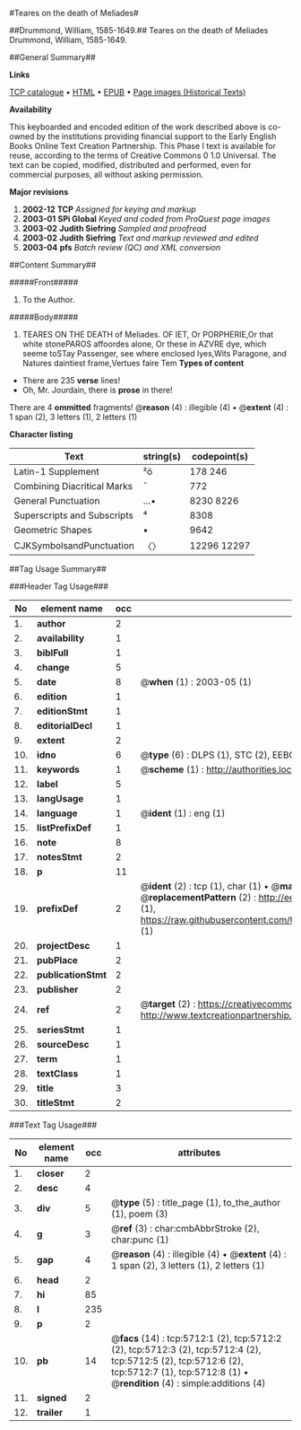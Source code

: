 #Teares on the death of Meliades#

##Drummond, William, 1585-1649.##
Teares on the death of Meliades
Drummond, William, 1585-1649.

##General Summary##

**Links**

[TCP catalogue](http://www.ota.ox.ac.uk/tcp/)  • 
[HTML](http://tei.it.ox.ac.uk/tcp/Texts-HTML/free/A20/A20880.html)  • 
[EPUB](http://tei.it.ox.ac.uk/tcp/Texts-EPUB/free/A20/A20880.epub) • 
[Page images (Historical Texts)](https://data.historicaltexts.jisc.ac.uk/view?pubId=eebo-99841150e&pageId=eebo-99841150e-5712-1)

**Availability**

This keyboarded and encoded edition of the
	       work described above is co-owned by the institutions
	       providing financial support to the Early English Books
	       Online Text Creation Partnership. This Phase I text is
	       available for reuse, according to the terms of Creative
	       Commons 0 1.0 Universal. The text can be copied,
	       modified, distributed and performed, even for
	       commercial purposes, all without asking permission.

**Major revisions**

1. __2002-12__ __TCP__ *Assigned for keying and markup*
1. __2003-01__ __SPi Global__ *Keyed and coded from ProQuest page images*
1. __2003-02__ __Judith Siefring__ *Sampled and proofread*
1. __2003-02__ __Judith Siefring__ *Text and markup reviewed and edited*
1. __2003-04__ __pfs__ *Batch review (QC) and XML conversion*

##Content Summary##

#####Front#####

1. To the Author.

#####Body#####

1. TEARES ON THE DEATH of Meliades.
OF IET, Or PORPHERIE,Or that white stonePAROS affoordes alone, Or these in AZVRE dye, which seeme toSTay Passenger, see where enclosed lyes,Wits Paragone, and Natures daintiest frame,Vertues faire Tem
**Types of content**

  * There are 235 **verse** lines!
  * Oh, Mr. Jourdain, there is **prose** in there!

There are 4 **ommitted** fragments! 
 @__reason__ (4) : illegible (4)  •  @__extent__ (4) : 1 span (2), 3 letters (1), 2 letters (1)

**Character listing**


|Text|string(s)|codepoint(s)|
|---|---|---|
|Latin-1 Supplement|²ö|178 246|
|Combining             Diacritical Marks|̄|772|
|General Punctuation|…•|8230 8226|
|Superscripts             and Subscripts|⁴|8308|
|Geometric Shapes|▪|9642|
|CJKSymbolsandPunctuation|〈〉|12296 12297|

##Tag Usage Summary##

###Header Tag Usage###

|No|element name|occ|attributes|
|---|---|---|---|
|1.|__author__|2||
|2.|__availability__|1||
|3.|__biblFull__|1||
|4.|__change__|5||
|5.|__date__|8| @__when__ (1) : 2003-05 (1)|
|6.|__edition__|1||
|7.|__editionStmt__|1||
|8.|__editorialDecl__|1||
|9.|__extent__|2||
|10.|__idno__|6| @__type__ (6) : DLPS (1), STC (2), EEBO-CITATION (1), PROQUEST (1), VID (1)|
|11.|__keywords__|1| @__scheme__ (1) : http://authorities.loc.gov/ (1)|
|12.|__label__|5||
|13.|__langUsage__|1||
|14.|__language__|1| @__ident__ (1) : eng (1)|
|15.|__listPrefixDef__|1||
|16.|__note__|8||
|17.|__notesStmt__|2||
|18.|__p__|11||
|19.|__prefixDef__|2| @__ident__ (2) : tcp (1), char (1)  •  @__matchPattern__ (2) : ([0-9\-]+):([0-9IVX]+) (1), (.+) (1)  •  @__replacementPattern__ (2) : http://eebo.chadwyck.com/downloadtiff?vid=$1&page=$2 (1), https://raw.githubusercontent.com/textcreationpartnership/Texts/master/tcpchars.xml#$1 (1)|
|20.|__projectDesc__|1||
|21.|__pubPlace__|2||
|22.|__publicationStmt__|2||
|23.|__publisher__|2||
|24.|__ref__|2| @__target__ (2) : https://creativecommons.org/publicdomain/zero/1.0/ (1), http://www.textcreationpartnership.org/docs/. (1)|
|25.|__seriesStmt__|1||
|26.|__sourceDesc__|1||
|27.|__term__|1||
|28.|__textClass__|1||
|29.|__title__|3||
|30.|__titleStmt__|2||


###Text Tag Usage###

|No|element name|occ|attributes|
|---|---|---|---|
|1.|__closer__|2||
|2.|__desc__|4||
|3.|__div__|5| @__type__ (5) : title_page (1), to_the_author (1), poem (3)|
|4.|__g__|3| @__ref__ (3) : char:cmbAbbrStroke (2), char:punc (1)|
|5.|__gap__|4| @__reason__ (4) : illegible (4)  •  @__extent__ (4) : 1 span (2), 3 letters (1), 2 letters (1)|
|6.|__head__|2||
|7.|__hi__|85||
|8.|__l__|235||
|9.|__p__|2||
|10.|__pb__|14| @__facs__ (14) : tcp:5712:1 (2), tcp:5712:2 (2), tcp:5712:3 (2), tcp:5712:4 (2), tcp:5712:5 (2), tcp:5712:6 (2), tcp:5712:7 (1), tcp:5712:8 (1)  •  @__rendition__ (4) : simple:additions (4)|
|11.|__signed__|2||
|12.|__trailer__|1||
